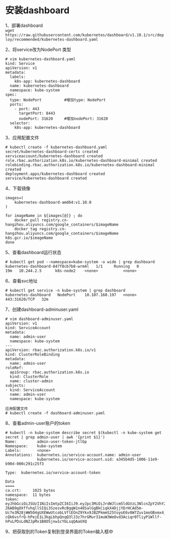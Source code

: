安装dashboard
=============
1、部署dashboard  
``` wget https://raw.githubusercontent.com/kubernetes/dashboard/v1.10.1/src/deploy/recommended/kubernetes-dashboard.yaml ```  

2、将service改为NodePort 类型
```
# vim kubernetes-dashboard.yaml 
kind: Service
apiVersion: v1
metadata:
  labels:
    k8s-app: kubernetes-dashboard
  name: kubernetes-dashboard
  namespace: kube-system
spec:
  type: NodePort          #增加type: NodePort
  ports:
    - port: 443
      targetPort: 8443
      nodePort: 31620     #增加nodePort: 31620
  selector:
    k8s-app: kubernetes-dashboard
```  

3、应用配置文件
```
# kubectl create -f kubernetes-dashboard.yaml
secret/kubernetes-dashboard-certs created
serviceaccount/kubernetes-dashboard created
role.rbac.authorization.k8s.io/kubernetes-dashboard-minimal created
rolebinding.rbac.authorization.k8s.io/kubernetes-dashboard-minimal created
deployment.apps/kubernetes-dashboard created
service/kubernetes-dashboard created
```

4、下载镜像  
```
images=(
	kubernetes-dashboard-amd64:v1.10.0
)

for imageName in ${images[@]} ; do
    docker pull registry.cn-hangzhou.aliyuncs.com/google_containers/$imageName
    docker tag registry.cn-hangzhou.aliyuncs.com/google_containers/$imageName k8s.gcr.io/$imageName
done
```  

5、查看dashboard运行状态  
```
# kubectl get pod --namespace=kube-system -o wide | grep dashboard
kubernetes-dashboard-847f8cb7b8-wrm4l   1/1     Running   0          19m   10.244.2.5      k8s-node2    <none>           <none>
```  

6、查看svc地址  
```
# kubectl get service -n kube-system | grep dashboard
kubernetes-dashboard   NodePort    10.107.160.197   <none>        443:31620/TCP   32m
```  

7、创建dashboard-adminuser.yaml  
```
# vim dashboard-adminuser.yaml
apiVersion: v1
kind: ServiceAccount
metadata:
  name: admin-user
  namespace: kube-system
---
apiVersion: rbac.authorization.k8s.io/v1
kind: ClusterRoleBinding
metadata:
  name: admin-user
roleRef:
  apiGroup: rbac.authorization.k8s.io
  kind: ClusterRole
  name: cluster-admin
subjects:
- kind: ServiceAccount
  name: admin-user
  namespace: kube-system

应用配置文件
# kubectl create -f dashboard-adminuser.yaml
```  

8、查看admin-user账户的token
```
# kubectl -n kube-system describe secret $(kubectl -n kube-system get secret | grep admin-user | awk '{print $1}')
Name:         admin-user-token-jtlbp
Namespace:    kube-system
Labels:       <none>
Annotations:  kubernetes.io/service-account.name: admin-user
              kubernetes.io/service-account.uid: a345b4d5-1006-11e9-b90d-000c291c25f3

Type:  kubernetes.io/service-account-token

Data
====
ca.crt:     1025 bytes
namespace:  11 bytes
token:      eyJhbGciOiJSUzI1NiIsImtpZCI6IiJ9.eyJpc3MiOiJrdWJlcm5ldGVzL3NlcnZpY2VhY2NvdW50Iiwia3ViZXJuZXRlcy5pby9zZXJ2aWNlYWNjb3VudC9uYW1lc3BhY2UiOiJrdWJlLXN5c3RlbSIsImt1YmVybmV0ZXMuaW8vc2VydmljZWFjY291bnQvc2VjcmV0Lm5hbWUiOiJhZG1pbi11c2VyLXRva2VuLWp0bGJwIiwia3ViZXJuZXRlcy5pby9zZXJ2aWNlYWNjb3VudC9zZXJ2aWNlLWFjY291bnQubmFtZSI6ImFkbWluLXVzZXIiLCJrdWJlcm5ldGVzLmlvL3NlcnZpY2VhY2NvdW50L3NlcnZpY2UtYWNjb3VudC51aWQiOiJhMzQ1YjRkNS0xMDA2LTExZTktYjkwZC0wMDBjMjkxYzI1ZjMiLCJzdWIiOiJzeXN0ZW06c2VydmljZWFjY291bnQ6a3ViZS1zeXN0ZW06YWRtaW4tdXNlciJ9.uv3pzkM3_WQ8_gOwzEvKGrwfhXKtQmDYtfMpjmCDsPsq7OP3W5o0uFxKS7q2zbxw_pFZ3pFMyEk462RZo5z-Z6AB9gOXffvhqllSIQi3SzesvRcBqqW1n48SalGgBkCiqkX4DjjYDrHCAd5m-Uc7e3N28jWW5O4gUXEWwUtcobLVflEOnZ9Ykx9JBZPkmmS25toyoE6v8W7Zuv1moGBxmx4_AEnAFBUNDjZ7AxvmERQL-cQk6vsfrQ-hPejE1L3kgLbhpQnqQ3lJ3z7hrGMur31muW3WeOvd3Aciqr0TliyP1Wllf-hPuLPDsLdNZJpMx1B8O5jnw1cYbLsqQAaUXQ
```  

9、把获取到的Token复制到登录界面的Token输入框中  
